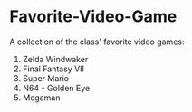 # Favorite-Video-Game
A collection of the class' favorite video games:

1. Zelda Windwaker
2. Final Fantasy VII
3. Super Mario
4. N64 - Golden Eye
5. Megaman
